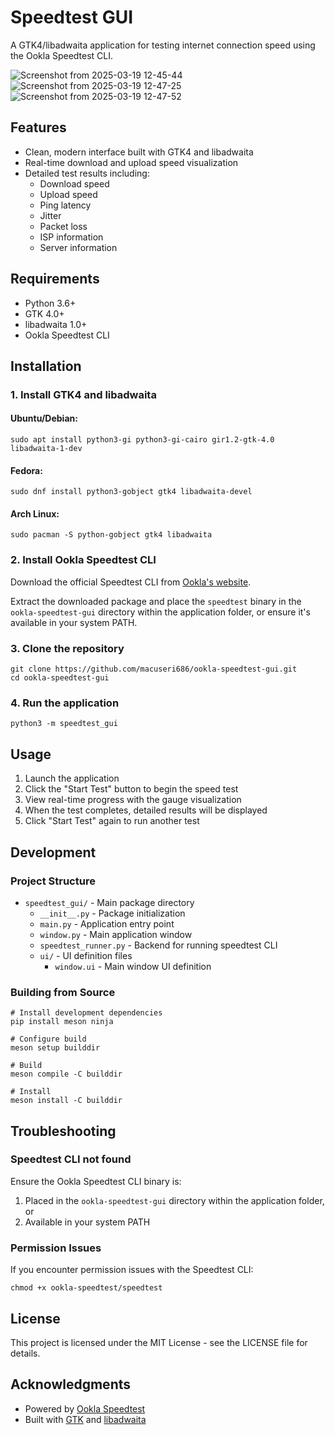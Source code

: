 # Speedtest GUI

A GTK4/libadwaita application for testing internet connection speed using the Ookla Speedtest CLI.

![Screenshot from 2025-03-19 12-45-44](https://github.com/user-attachments/assets/24371fbf-196a-483a-bee7-31f74e0031e4)
![Screenshot from 2025-03-19 12-47-25](https://github.com/user-attachments/assets/afe76255-ca4f-4b29-8930-bf4e4f0a2c1a)
![Screenshot from 2025-03-19 12-47-52](https://github.com/user-attachments/assets/51d03ee8-239f-43ca-aff8-859c0bd54ef0)

## Features

- Clean, modern interface built with GTK4 and libadwaita
- Real-time download and upload speed visualization
- Detailed test results including:
  - Download speed
  - Upload speed
  - Ping latency
  - Jitter
  - Packet loss
  - ISP information
  - Server information

## Requirements

- Python 3.6+
- GTK 4.0+
- libadwaita 1.0+
- Ookla Speedtest CLI

## Installation

### 1. Install GTK4 and libadwaita

#### Ubuntu/Debian:
```
sudo apt install python3-gi python3-gi-cairo gir1.2-gtk-4.0 libadwaita-1-dev
```

#### Fedora:
```
sudo dnf install python3-gobject gtk4 libadwaita-devel
```

#### Arch Linux:
```
sudo pacman -S python-gobject gtk4 libadwaita
```

### 2. Install Ookla Speedtest CLI

Download the official Speedtest CLI from [Ookla's website](https://www.speedtest.net/apps/cli).

Extract the downloaded package and place the `speedtest` binary in the `ookla-speedtest-gui` directory within the application folder, or ensure it's available in your system PATH.

### 3. Clone the repository

```
git clone https://github.com/macuseri686/ookla-speedtest-gui.git
cd ookla-speedtest-gui
```

### 4. Run the application

```
python3 -m speedtest_gui
```

## Usage

1. Launch the application
2. Click the "Start Test" button to begin the speed test
3. View real-time progress with the gauge visualization
4. When the test completes, detailed results will be displayed
5. Click "Start Test" again to run another test

## Development

### Project Structure

- `speedtest_gui/` - Main package directory
  - `__init__.py` - Package initialization
  - `main.py` - Application entry point
  - `window.py` - Main application window
  - `speedtest_runner.py` - Backend for running speedtest CLI
  - `ui/` - UI definition files
    - `window.ui` - Main window UI definition

### Building from Source

```
# Install development dependencies
pip install meson ninja

# Configure build
meson setup builddir

# Build
meson compile -C builddir

# Install
meson install -C builddir
```

## Troubleshooting

### Speedtest CLI not found

Ensure the Ookla Speedtest CLI binary is:
1. Placed in the `ookla-speedtest-gui` directory within the application folder, or
2. Available in your system PATH

### Permission Issues

If you encounter permission issues with the Speedtest CLI:

```
chmod +x ookla-speedtest/speedtest
```

## License

This project is licensed under the MIT License - see the LICENSE file for details.

## Acknowledgments

- Powered by [Ookla Speedtest](https://www.speedtest.net/)
- Built with [GTK](https://www.gtk.org/) and [libadwaita](https://gnome.pages.gitlab.gnome.org/libadwaita/)
